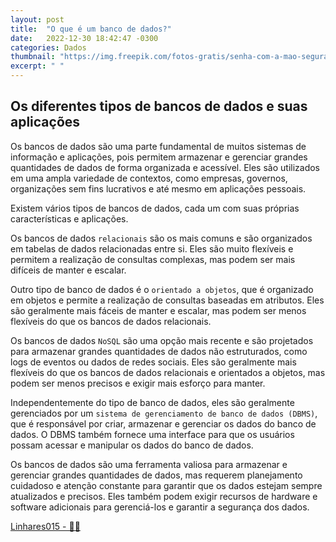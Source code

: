 ```yaml
---
layout: post
title:  "O que é um banco de dados?"
date:   2022-12-30 18:42:47 -0300
categories: Dados
thumbnail: "https://img.freepik.com/fotos-gratis/senha-com-a-mao-segurando-uma-pinca-e-codigo-binario_23-2148578091.jpg?w=740&t=st=1694350742~exp=1694351342~hmac=4c04419fb3ff1bbfd3364f9cb17b5ce99ec84bb3efcc4e2fd38bbc3473af72ae"
excerpt: " "
---
```


## Os diferentes tipos de bancos de dados e suas aplicações

Os bancos de dados são uma parte fundamental de muitos sistemas de informação e aplicações, pois permitem armazenar e gerenciar grandes quantidades de dados de forma organizada e acessível. Eles são utilizados em uma ampla variedade de contextos, como empresas, governos, organizações sem fins lucrativos e até mesmo em aplicações pessoais.

Existem vários tipos de bancos de dados, cada um com suas próprias características e aplicações. 

Os bancos de dados `relacionais` são os mais comuns e são organizados em tabelas de dados relacionadas entre si. Eles são muito flexíveis e permitem a realização de consultas complexas, mas podem ser mais difíceis de manter e escalar.

Outro tipo de banco de dados é o `orientado a objetos`, que é organizado em objetos e permite a realização de consultas baseadas em atributos. Eles são geralmente mais fáceis de manter e escalar, mas podem ser menos flexíveis do que os bancos de dados relacionais.

Os bancos de dados `NoSQL` são uma opção mais recente e são projetados para armazenar grandes quantidades de dados não estruturados, como logs de eventos ou dados de redes sociais. Eles são geralmente mais flexíveis do que os bancos de dados relacionais e orientados a objetos, mas podem ser menos precisos e exigir mais esforço para manter.

Independentemente do tipo de banco de dados, eles são geralmente gerenciados por um `sistema de gerenciamento de banco de dados (DBMS)`, que é responsável por criar, armazenar e gerenciar os dados do banco de dados. O DBMS também fornece uma interface para que os usuários possam acessar e manipular os dados do banco de dados.

Os bancos de dados são uma ferramenta valiosa para armazenar e gerenciar grandes quantidades de dados, mas requerem planejamento cuidadoso e atenção constante para garantir que os dados estejam sempre atualizados e precisos. Eles também podem exigir recursos de hardware e software adicionais para gerenciá-los e garantir a segurança dos dados.

[Linhares015 - 🧙‍♂️](https://github.com/Linhares015)